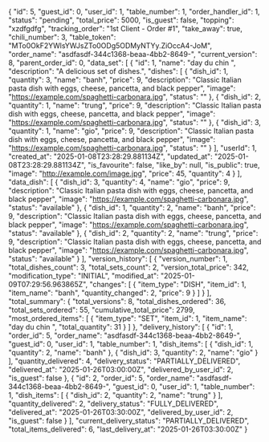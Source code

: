 {
"id": 5,
"guest_id": 0,
"user_id": 1,
"table_number": 1,
"order_handler_id": 1,
"status": "pending",
"total_price": 5000,
"is_guest": false,
"topping": "xzdfgdfg",
"tracking_order": "1st Client - Order #1",
"take_away": true,
"chili_number": 3,
"table_token": "MTo0OkF2YWlsYWJsZTo0ODg5ODMyNTYy.ZiOccA4-JoM",
"order_name": "asdfasdf-344c1368-beaa-4bb2-8649-",
"current_version": 8,
"parent_order_id": 0,
"data_set": [
{
"id": 1,
"name": "day du chin ",
"description": "A delicious set of dishes.",
"dishes": [
{
"dish_id": 1,
"quantity": 3,
"name": "banh",
"price": 9,
"description": "Classic Italian pasta dish with eggs, cheese, pancetta, and black pepper",
"image": "https://example.com/spaghetti-carbonara.jpg",
"status": ""
},
{
"dish_id": 2,
"quantity": 1,
"name": "trung",
"price": 9,
"description": "Classic Italian pasta dish with eggs, cheese, pancetta, and black pepper",
"image": "https://example.com/spaghetti-carbonara.jpg",
"status": ""
},
{
"dish_id": 3,
"quantity": 1,
"name": "gio",
"price": 9,
"description": "Classic Italian pasta dish with eggs, cheese, pancetta, and black pepper",
"image": "https://example.com/spaghetti-carbonara.jpg",
"status": ""
}
],
"userId": 1,
"created_at": "2025-01-08T23:28:29.881134Z",
"updated_at": "2025-01-08T23:28:29.881134Z",
"is_favourite": false,
"like_by": null,
"is_public": true,
"image": "http://example.com/image.jpg",
"price": 45,
"quantity": 4
}
],
"data_dish": [
{
"dish_id": 3,
"quantity": 4,
"name": "gio",
"price": 9,
"description": "Classic Italian pasta dish with eggs, cheese, pancetta, and black pepper",
"image": "https://example.com/spaghetti-carbonara.jpg",
"status": "available"
},
{
"dish_id": 1,
"quantity": 2,
"name": "banh",
"price": 9,
"description": "Classic Italian pasta dish with eggs, cheese, pancetta, and black pepper",
"image": "https://example.com/spaghetti-carbonara.jpg",
"status": "available"
},
{
"dish_id": 2,
"quantity": 2,
"name": "trung",
"price": 9,
"description": "Classic Italian pasta dish with eggs, cheese, pancetta, and black pepper",
"image": "https://example.com/spaghetti-carbonara.jpg",
"status": "available"
}
],
"version_history": [
{
"version_number": 1,
"total_dishes_count": 3,
"total_sets_count": 2,
"version_total_price": 342,
"modification_type": "INITIAL",
"modified_at": "2025-01-09T07:29:56.963865Z",
"changes": [
{
"item_type": "DISH",
"item_id": 1,
"item_name": "banh",
"quantity_changed": 2,
"price": 9
}
]
}
],
"total_summary": {
"total_versions": 8,
"total_dishes_ordered": 36,
"total_sets_ordered": 55,
"cumulative_total_price": 2799,
"most_ordered_items": [
{
"item_type": "SET",
"item_id": 1,
"item_name": "day du chin ",
"total_quantity": 31
}
]
},
"delivery_history": [
{
"id": 1,
"order_id": 5,
"order_name": "asdfasdf-344c1368-beaa-4bb2-8649-",
"guest_id": 0,
"user_id": 1,
"table_number": 1,
"dish_items": [
{
"dish_id": 1,
"quantity": 2,
"name": "banh"
},
{
"dish_id": 3,
"quantity": 2,
"name": "gio"
}
],
"quantity_delivered": 4,
"delivery_status": "PARTIALLY_DELIVERED",
"delivered_at": "2025-01-26T03:00:00Z",
"delivered_by_user_id": 2,
"is_guest": false
},
{
"id": 2,
"order_id": 5,
"order_name": "asdfasdf-344c1368-beaa-4bb2-8649-",
"guest_id": 0,
"user_id": 1,
"table_number": 1,
"dish_items": [
{
"dish_id": 2,
"quantity": 2,
"name": "trung"
}
],
"quantity_delivered": 2,
"delivery_status": "FULLY_DELIVERED",
"delivered_at": "2025-01-26T03:30:00Z",
"delivered_by_user_id": 2,
"is_guest": false
}
],
"current_delivery_status": "PARTIALLY_DELIVERED",
"total_items_delivered": 6,
"last_delivery_at": "2025-01-26T03:30:00Z"
}
